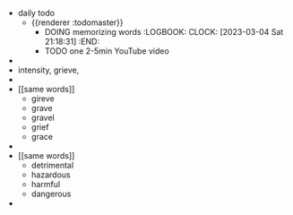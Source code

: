 - daily todo
	- {{renderer :todomaster}}
		- DOING memorizing words
		  :LOGBOOK:
		  CLOCK: [2023-03-04 Sat 21:18:31]
		  :END:
		- TODO one 2-5min YouTube video
-
- intensity, grieve,
-
- [[same words]]
	- gireve
	- grave
	- gravel
	- grief
	- grace
-
- [[same words]]
	- detrimental
	- hazardous
	- harmful
	- dangerous
-
